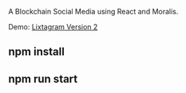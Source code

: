 A Blockchain Social Media using React and Moralis.

Demo: [Lixtagram Version 2](https://lixtagram-v2.onrender.com) 

## npm install

## npm run start

